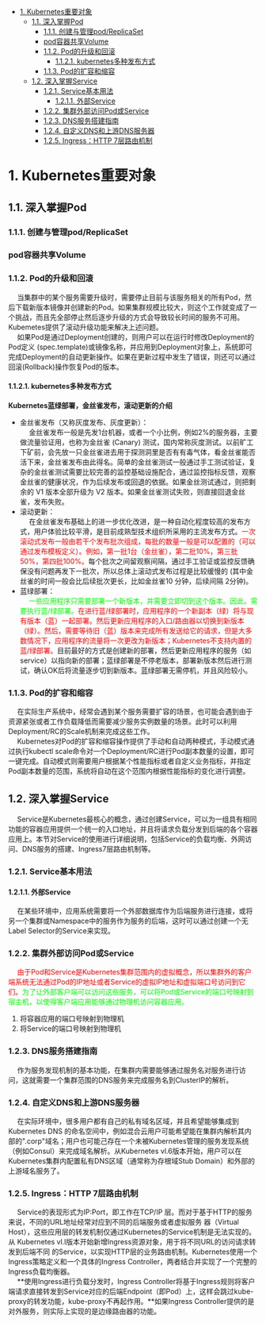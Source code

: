 <!-- TOC -->

- [1. Kubernetes重要对象](#1-kubernetes重要对象)
    - [1.1. 深入掌握Pod](#11-深入掌握pod)
        - [1.1.1. 创建与管理pod/ReplicaSet](#111-创建与管理podreplicaset)
        - [pod容器共享Volume](#pod容器共享volume)
        - [1.1.2. Pod的升级和回滚](#112-pod的升级和回滚)
            - [1.1.2.1. kubernetes多种发布方式](#1121-kubernetes多种发布方式)
        - [1.1.3. Pod的扩容和缩容](#113-pod的扩容和缩容)
    - [1.2. 深入掌握Service](#12-深入掌握service)
        - [1.2.1. Service基本用法](#121-service基本用法)
            - [1.2.1.1. 外部Service](#1211-外部service)
        - [1.2.2. 集群外部访问Pod或Service](#122-集群外部访问pod或service)
        - [1.2.3. DNS服务搭建指南](#123-dns服务搭建指南)
        - [1.2.4. 自定义DNS和上游DNS服务器](#124-自定义dns和上游dns服务器)
        - [1.2.5. Ingress：HTTP 7层路由机制](#125-ingresshttp-7层路由机制)

<!-- /TOC -->

# 1. Kubernetes重要对象
## 1.1. 深入掌握Pod  
### 1.1.1. 创建与管理pod/ReplicaSet
<!-- 

k8s笔记二（pod资源的创建与管理）
https://blog.csdn.net/dayi_123/article/details/88683870
k8s创建资源的两种方式、访问pod
https://blog.csdn.net/PpikachuP/article/details/89674578
Kubernetes学习笔记——k8s创建Pod和ReplicaSet的工作流程
https://blog.csdn.net/weixin_38070561/article/details/82706973
K8S：创建pod资源两种方式： kubectl命令 && yaml文件
https://blog.csdn.net/weixin_45691464/article/details/106006125
-->

### pod容器共享Volume

### 1.1.2. Pod的升级和回滚  
&emsp; 当集群中的某个服务需要升级时，需要停止目前与该服务相关的所有Pod，然后下载新版本镜像并创建新的Pod。如果集群规模比较大，则这个工作就变成了一个挑战，而且先全部停止然后逐步升级的方式会导致较长时间的服务不可用。Kubemetes提供了滚动升级功能来解决上述问题。  
&emsp; 如果Pod是通过Deployment创建的，则用户可以在运行时修改Deployment的Pod定义 (spec.template)或镜像名称，并应用到Deployment对象上，系统即可完成Deployment的自动更新操作。如果在更新过程中发生了错误，则还可以通过回滚(Rollback)操作恢复Pod的版本。  

#### 1.1.2.1. kubernetes多种发布方式  
<!-- 

 k8s中蓝绿部署、金丝雀发布、滚动更新汇总 
 https://mp.weixin.qq.com/s?__biz=MzU0NjEwMTg4Mg==&mid=2247484195&idx=1&sn=b841f2ea305acfa2996a667d4ff4d99e&chksm=fb638c36cc140520e6905db5923afe163d7babb5d9eb6c5e8045a795c37b33a2a2e5541e3efd&scene=21#wechat_redirect
-->

**Kubernetes蓝绿部署，金丝雀发布，滚动更新的介绍**  

* 金丝雀发布（又称灰度发布、灰度更新）：  
&emsp; 金丝雀发布一般是先发1台机器，或者一个小比例，例如2%的服务器，主要做流量验证用，也称为金丝雀 (Canary) 测试，国内常称灰度测试。以前旷工下矿前，会先放一只金丝雀进去用于探测洞里是否有有毒气体，看金丝雀能否活下来，金丝雀发布由此得名。简单的金丝雀测试一般通过手工测试验证，复杂的金丝雀测试需要比较完善的监控基础设施配合，通过监控指标反馈，观察金丝雀的健康状况，作为后续发布或回退的依据。如果金丝测试通过，则把剩余的 V1 版本全部升级为 V2 版本。如果金丝雀测试失败，则直接回退金丝雀，发布失败。  
* 滚动更新：  
&emsp; 在金丝雀发布基础上的进一步优化改进，是一种自动化程度较高的发布方式，用户体验比较平滑，是目前成熟型技术组织所采用的主流发布方式。<font color = "red">一次滚动式发布一般由若干个发布批次组成，每批的数量一般是可以配置的（可以通过发布模板定义）。例如，第一批1台（金丝雀），第二批10%，第三批 50%，第四批100%。</font>每个批次之间留观察间隔，通过手工验证或监控反馈确保没有问题再发下一批次，所以总体上滚动式发布过程是比较缓慢的 (其中金丝雀的时间一般会比后续批次更长，比如金丝雀10 分钟，后续间隔 2分钟)。  
* 蓝绿部署：  
&emsp; <font color = "lime">一些应用程序只需要部署一个新版本，并需要立即切到这个版本。因此，需要执行蓝/绿部署。</font><font color = "red">在进行蓝/绿部署时，应用程序的一个新副本（绿）将与现有版本（蓝）一起部署。然后更新应用程序的入口/路由器以切换到新版本（绿）。然后，需要等待旧（蓝）版本来完成所有发送给它的请求，但是大多数情况下，应用程序的流量将一次更改为新版本；Kubernetes不支持内置的蓝/绿部署。</font>目前最好的方式是创建新的部署，然后更新应用程序的服务（如service）以指向新的部署；蓝绿部署是不停老版本，部署新版本然后进行测试，确认OK后将流量逐步切到新版本。蓝绿部署无需停机，并且风险较小。  

### 1.1.3. Pod的扩容和缩容  
&emsp; 在实际生产系统中，经常会遇到某个服务需要扩容的场景，也可能会遇到由于资源紧张或者工作负载降低而需要减少服务实例数量的场景。此时可以利用Deployment/RC的Scale机制来完成这些工作。  
&emsp; Kubernetes对Pod的扩容和缩容操作提供了手动和自动两种模式，手动模式通过执行kubectl scale命令对一个Deployment/RC进行Pod副本数量的设置，即可一键完成。自动模式则需要用户根据某个性能指标或者自定义业务指标，并指定Pod副本数量的范围，系统将自动在这个范围内根据性能指标的变化进行调整。  

## 1.2. 深入掌握Service  
<!-- 
https://blog.csdn.net/PpikachuP/article/details/89674578
-->
&emsp; Service是Kubernetes最核心的概念，通过创建Service，可以为一组具有相同功能的容器应用提供一个统一的入口地址，并且将请求负载分发到后端的各个容器应用上。本节对Service的使用进行详细说明，包括Service的负载均衡、外网访问、DNS服务的搭建、Ingress7层路由机制等。  

### 1.2.1. Service基本用法  
#### 1.2.1.1. 外部Service  
&emsp; 在某些环境中，应用系统需要将一个外部数据库作为后端服务进行连接，或将另一个集群或Namespace中的服务作为服务的后端，这时可以通过创建一个无Label Selector的Service来实现。  
 
### 1.2.2. 集群外部访问Pod或Service  
<!-- 
从外部访问K8s中Pod的五种方式
https://blog.csdn.net/qq_23348071/article/details/87185025

-->
&emsp; <font color = "red">由于Pod和Service是Kubernetes集群范围内的虚拟概念，所以集群外的客户端系统无法通过Pod的IP地址或者Service的虚拟IP地址和虚拟端口号访问到它们。</font><font color = "lime">为了让外部客户端可以访问这些服务，可以将Pod或Service的端口号映射到宿主机，以使得客户端应用能够通过物理机访问容器应用。</font>  

1. 将容器应用的端口号映射到物理机  
2. 将Service的端口号映射到物理机  

### 1.2.3. DNS服务搭建指南  
&emsp; 作为服务发现机制的基本功能，在集群内需要能够通过服务名对服务进行访问，这就需要一个集群范围的DNS服务来完成服务名到ClusterIP的解析。  

### 1.2.4. 自定义DNS和上游DNS服务器  
&emsp; 在实际环境中，很多用户都有自己的私有域名区域，并且希望能够集成到Kubernetes DNS 的命名空间中，例如混合云用户可能希望能在集群内解析其内部的".corp"域名；用户也可能己存在一个未被Kubernetes管理的服务发现系统（例如Consul）来完成域名解析。从Kubernetes vl.6版本开始，用户可以在Kubernetes集群内配置私有DNS区域（通常称为存根域Stub Domain）和外部的上游域名服务了。  

### 1.2.5. Ingress：HTTP 7层路由机制  
&emsp; Service的表现形式为IP:Port，即工作在TCP/IP 层。而对于基于HTTP的服务来说，不同的URL地址经常对应到不同的后端服务或者虚拟服务 器（Virtual Host），这些应用层的转发机制仅通过Kubernetes的Service机制是无法实现的。从 Kubernetes vl.l版本开始新增Ingress资源对象，用于将不同URL的访问请求转发到后端不同 的Service，以实现HTTP层的业务路由机制。Kubernetes使用一个Ingress策略定义和一个具体的Ingress Controller，两者结合并实现了一个完整的Ingress负载均衡器。  
&emsp; **使用Ingress进行负载分发时，Ingress Controller将基于Ingress规则将客户端请求直接转发到Service对应的后端Endpoint（即Pod）上，这样会跳过kube-proxy的转发功能，kube-proxy不再起作用。**如果Ingress Controller提供的是对外服务，则实际上实现的是边缘路由器的功能。  

